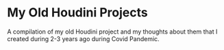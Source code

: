# My Old Houdini Projects
A compilation of my old Houdini project and my thoughts about them that I created during 2-3 years ago during Covid Pandemic.


